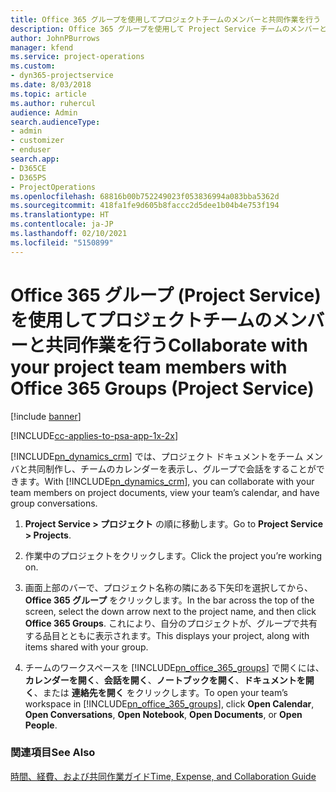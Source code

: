 ```yaml
---
title: Office 365 グループを使用してプロジェクトチームのメンバーと共同作業を行う
description: Office 365 グループを使用して Project Service チームのメンバーと共同作業する方法
author: JohnPBurrows
manager: kfend
ms.service: project-operations
ms.custom:
- dyn365-projectservice
ms.date: 8/03/2018
ms.topic: article
ms.author: ruhercul
audience: Admin
search.audienceType:
- admin
- customizer
- enduser
search.app:
- D365CE
- D365PS
- ProjectOperations
ms.openlocfilehash: 68816b00b752249023f053836994a083bba5362d
ms.sourcegitcommit: 418fa1fe9d605b8faccc2d5dee1b04b4e753f194
ms.translationtype: HT
ms.contentlocale: ja-JP
ms.lasthandoff: 02/10/2021
ms.locfileid: "5150899"
---
```

# <a name="collaborate-with-your-project-team-members-with-office-365-groups-project-service"></a><span data-ttu-id="6b7e2-103">Office 365 グループ (Project Service) を使用してプロジェクトチームのメンバーと共同作業を行う</span><span class="sxs-lookup"><span data-stu-id="6b7e2-103">Collaborate with your project team members with Office 365 Groups (Project Service)</span></span>

[!include [banner](../includes/psa-now-project-operations.md)]

[!INCLUDE[cc-applies-to-psa-app-1x-2x](../includes/cc-applies-to-psa-app-1x-2x.md)]

<span data-ttu-id="6b7e2-104">[!INCLUDE[pn_dynamics_crm](../includes/pn-dynamics-crm.md)] では、プロジェクト ドキュメントをチーム メンバと共同制作し、チームのカレンダーを表示し、グループで会話をすることができます。</span><span class="sxs-lookup"><span data-stu-id="6b7e2-104">With [!INCLUDE[pn_dynamics_crm](../includes/pn-dynamics-crm.md)], you can collaborate with your team members on project documents, view your team’s calendar, and have group conversations.</span></span>  
  
1. <span data-ttu-id="6b7e2-105">**Project Service > プロジェクト** の順に移動します。</span><span class="sxs-lookup"><span data-stu-id="6b7e2-105">Go to **Project Service > Projects**.</span></span>  
  
2. <span data-ttu-id="6b7e2-106">作業中のプロジェクトをクリックします。</span><span class="sxs-lookup"><span data-stu-id="6b7e2-106">Click the project you’re working on.</span></span>  
  
3. <span data-ttu-id="6b7e2-107">画面上部のバーで、プロジェクト名称の隣にある下矢印を選択してから、 **Office 365 グループ** をクリックします。</span><span class="sxs-lookup"><span data-stu-id="6b7e2-107">In the bar across the top of the screen, select the down arrow next to the project name, and then click **Office 365 Groups**.</span></span> <span data-ttu-id="6b7e2-108">これにより、自分のプロジェクトが、グループで共有する品目とともに表示されます。</span><span class="sxs-lookup"><span data-stu-id="6b7e2-108">This displays your project, along with items shared with your group.</span></span>  
  
4. <span data-ttu-id="6b7e2-109">チームのワークスペースを [!INCLUDE[pn_office_365_groups](../includes/pn-office-365-groups.md)] で開くには、**カレンダーを開く**、**会話を開く**、**ノートブックを開く**、**ドキュメントを開く**、または **連絡先を開く** をクリックします。</span><span class="sxs-lookup"><span data-stu-id="6b7e2-109">To open your team’s workspace in [!INCLUDE[pn_office_365_groups](../includes/pn-office-365-groups.md)], click **Open Calendar**, **Open Conversations**, **Open Notebook**, **Open Documents**, or **Open People**.</span></span>  
  
### <a name="see-also"></a><span data-ttu-id="6b7e2-110">関連項目</span><span class="sxs-lookup"><span data-stu-id="6b7e2-110">See Also</span></span>  
 [<span data-ttu-id="6b7e2-111">時間、経費、および共同作業ガイド</span><span class="sxs-lookup"><span data-stu-id="6b7e2-111">Time, Expense, and Collaboration Guide</span></span>](../psa/time-expense-collaboration-guide.md)
